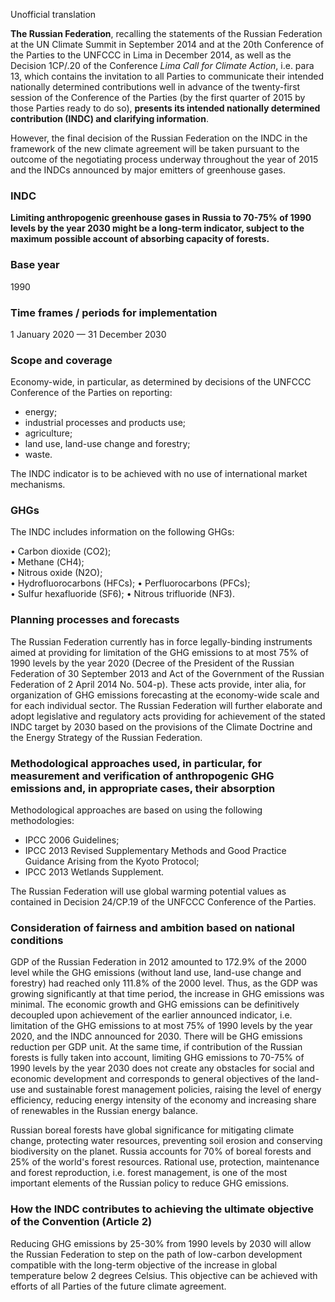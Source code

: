 Unofficial translation 

**The Russian Federation**, recalling the statements of the Russian Federation at the UN Climate Summit in September 2014 and at the 20th Conference of the Parties to the UNFCCC in Lima in December 2014, as well as the Decision 1CP/.20 of the Conference *Lima Call for Climate Action*, i.e. para 13, which contains the invitation to all Parties to communicate their intended nationally determined contributions well in advance of the twenty-first session of the Conference of the Parties (by the first quarter of 2015 by those Parties ready to do so), **presents its intended nationally determined contribution (INDC) and clarifying information**. 

However, the final decision of the Russian Federation on the INDC in the framework of the new climate agreement will be taken pursuant to the outcome of the negotiating process underway throughout the year of 2015 and the INDCs announced by major emitters of greenhouse gases. 

### INDC
**Limiting anthropogenic greenhouse gases in Russia to 70-75% of 1990 levels by the year 2030 might be a long-term indicator, subject to the maximum possible account of absorbing capacity of forests.**

### Base year 
1990 

### Time frames / periods for implementation
1 January 2020 — 31 December 2030 

### Scope and coverage 
Economy-wide, in particular, as determined by decisions of the UNFCCC Conference of the Parties on reporting: 
* energy; 
* industrial processes and products use; 
* agriculture; 
* land use, land-use change and forestry; 
* waste. 

The INDC indicator is to be achieved with no use of international market mechanisms. 

### GHGs 
The  INDC  includes  information  on  the  following 
GHGs:  

•  Carbon dioxide (СО2);  
•  Methane (СН4);  
•  Nitrous oxide (N2O);  
•  Hydrofluorocarbons (HFCs); 
•  Perfluorocarbons (PFCs);  
•  Sulfur hexafluoride (SF6); 
•  Nitrous trifluoride (NF3). 



### Planning processes and forecasts 
The Russian Federation currently has in force legally-binding instruments aimed at providing for limitation of the GHG emissions to at most 75% of 1990 levels by the year 2020 (Decree of the President of the Russian Federation of 30 September 2013 and Act of the Government of the Russian Federation of 2 April 2014 No. 504-p). These acts provide, inter alia, for organization of GHG emissions forecasting at the economy-wide scale and for each individual sector. The Russian Federation will further elaborate and adopt legislative and regulatory acts providing for achievement of the stated INDC target by 2030 based on the provisions of the Climate Doctrine and the Energy Strategy of the Russian Federation.

### Methodological approaches used, in particular, for measurement and verification of anthropogenic GHG emissions and, in appropriate cases, their absorption 
Methodological approaches are based on using the following methodologies: 
* IPCC 2006 Guidelines; 
* IPCC 2013 Revised Supplementary Methods and Good Practice Guidance Arising from the Kyoto Protocol; 
* IPCC 2013 Wetlands Supplement. 

The Russian Federation will use global warming potential values as contained in Decision 24/CP.19 of the UNFCCC Conference of the Parties. 

### Consideration of fairness and ambition based on national conditions 
GDP of the Russian Federation in 2012 amounted to 172.9% of the 2000 level while the GHG emissions (without land use, land-use change and forestry) had reached only 111.8% of the 2000 level. Thus, as the GDP was growing significantly at that time period, the increase in GHG emissions was minimal. The economic growth and GHG emissions can be definitively decoupled upon achievement of the earlier announced indicator, i.e. limitation of the GHG emissions to at most 75% of 1990 levels by the year 2020, and the INDC announced for 2030. There will be GHG emissions reduction per GDP unit. At the same time, if contribution of the Russian forests is fully taken into account, limiting GHG emissions to 70-75% of 1990 levels by the year 2030 does not create any obstacles for social and economic development and corresponds to general objectives of the land-use and sustainable forest management policies, raising the level of energy efficiency, reducing energy intensity of the economy and increasing share of renewables in the Russian energy balance. 

Russian boreal forests have global significance for mitigating climate change, protecting water resources, preventing soil erosion and conserving biodiversity on the planet. Russia accounts for 70% of boreal forests and 25% of the world's forest resources. Rational use, protection, maintenance and forest reproduction, i.e. forest management, is one of the most important elements of the Russian policy to reduce GHG emissions. 

 



### How the INDC contributes to achieving the ultimate objective of the Convention (Article 2) 

Reducing GHG emissions by 25-30% from 1990 levels by 2030 will allow the Russian Federation to step on the path of low-carbon development compatible with the long-term objective of the increase in global temperature below 2 degrees Celsius. This objective can be achieved with efforts of all Parties of the future climate agreement. 

 



 

 

